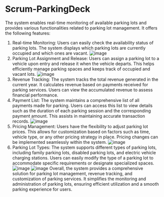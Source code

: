 # Scrum-ParkingDeck

The system enables real-time monitoring of available parking lots and provides various functionalities related to parking lot management. It offers the following features:

1. Real-time Monitoring: Users can easily check the availability status of parking lots. The system displays which parking lots are currently occupied and which ones are vacant.
![image](https://github.com/YacoubAyo/Parking-Deck/assets/125179129/9009647f-3e11-4721-9e15-0b136ea4d9e0)
2. Parking Lot Assignment and Release: Users can assign a parking lot to a vehicle upon entry and release it when the vehicle departs. This helps efficiently manage parking spaces and keeps track of occupied and vacant lots.
![image](https://github.com/YacoubAyo/Parking-Deck/assets/125179129/428bbb1d-e103-43c0-849d-62eab4fa4c2d)
3. Revenue Tracking: The system tracks the total revenue generated in the current year. It calculates revenue based on payments received for parking services. Users can view the accumulated revenue to assess financial performance.
4. Payment List: The system maintains a comprehensive list of all payments made for parking. Users can access this list to view details such as the duration of each parking session and the corresponding payment amount. This assists in maintaining accurate transaction records.
![image](https://github.com/YacoubAyo/Parking-Deck/assets/125179129/2247dace-2f1a-4d98-b3b2-40758dc7b550)
5. Pricing Management: Users have the flexibility to adjust parking lot prices. This allows for customization based on factors such as time, vehicle type, or any other pricing strategy in place. Pricing changes can be implemented seamlessly within the system.
![image](https://github.com/YacoubAyo/Parking-Deck/assets/125179129/ff286e20-6345-4f0a-a084-613963efcce5)
6. Parking Lot Types: The system supports different types of parking lots, including family parking lots, disabled parking lots, and electric vehicle charging stations. Users can easily modify the type of a parking lot to accommodate specific requirements or designate specialized spaces.
![image](https://github.com/YacoubAyo/Parking-Deck/assets/125179129/2194013f-dd5a-437b-a515-0ffb8437b0a7)
![image](https://github.com/YacoubAyo/Parking-Deck/assets/125179129/9f87baad-70f7-4e80-813f-2e6e9ed5ce20)
Overall, the system provides a comprehensive solution for parking lot management, revenue tracking, and customization of parking services. It simplifies the monitoring and administration of parking lots, ensuring efficient utilization and a smooth parking experience for users.
